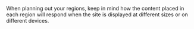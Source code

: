 When planning out your regions, keep in mind how the content placed in each region will respond when the site is displayed at different sizes or on different devices.

